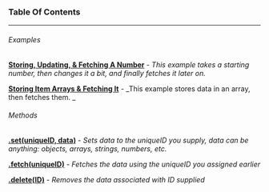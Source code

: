 ### Table Of Contents

---

###### Examples

[**Storing, Updating, & Fetching A Number**](/examples/storing-updating-and-fetching-a-number.md) - _This example takes a starting number, then changes it a bit, and finally fetches it later on._

[**Storing Item Arrays & Fetching It**](/examples/storing-and-fetching-objects.md) - _This example stores data in an array, then fetches them. _



###### Methods

[**.set\(uniqueID, data\)**](/methods.md) - _Sets data to the uniqueID you supply, data can be anything: objects, arrays, strings, numbers, etc._

[**.fetch\(uniqueID\)**](/fetchid.md) - _Fetches the data using the uniqueID you assigned earlier_

[**.delete\(ID\)**](/deleteid.md) - _Removes the data associated with ID supplied_



